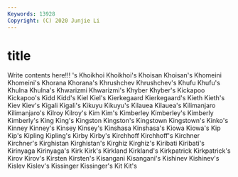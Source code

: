 ```yaml
---
Keywords: 13928
Copyright: (C) 2020 Junjie Li
---
```


# title

Write contents here!!!
's 
Khoikhoi 
Khoikhoi's 
Khoisan 
Khoisan's 
Khomeini 
Khomeini's 
Khorana
Khorana's 
Khrushchev 
Khrushchev's 
Khufu 
Khufu's 
Khulna 
Khulna's 
Khwarizmi 
Khwarizmi's 
Khyber
Khyber's 
Kickapoo 
Kickapoo's 
Kidd 
Kidd's 
Kiel 
Kiel's 
Kierkegaard 
Kierkegaard's 
Kieth
Kieth's 
Kiev 
Kiev's 
Kigali 
Kigali's 
Kikuyu 
Kikuyu's 
Kilauea 
Kilauea's 
Kilimanjaro
Kilimanjaro's 
Kilroy 
Kilroy's 
Kim 
Kim's 
Kimberley 
Kimberley's 
Kimberly 
Kimberly's 
King
King's 
Kingston 
Kingston's 
Kingstown 
Kingstown's 
Kinko's 
Kinney 
Kinney's 
Kinsey 
Kinsey's
Kinshasa 
Kinshasa's 
Kiowa 
Kiowa's 
Kip 
Kip's 
Kipling 
Kipling's 
Kirby 
Kirby's
Kirchhoff 
Kirchhoff's 
Kirchner 
Kirchner's 
Kirghistan 
Kirghistan's 
Kirghiz 
Kirghiz's 
Kiribati 
Kiribati's
Kirinyaga 
Kirinyaga's 
Kirk 
Kirk's 
Kirkland 
Kirkland's 
Kirkpatrick 
Kirkpatrick's 
Kirov 
Kirov's
Kirsten 
Kirsten's 
Kisangani 
Kisangani's 
Kishinev 
Kishinev's 
Kislev 
Kislev's 
Kissinger 
Kissinger's
Kit 
Kit's 
